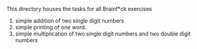 This directory houses the tasks for all Brainf*ck exercises
1. simple addition of two single digit numbers
2. simple printing of one word.
3. simple multiplication of two single digit numbers and two double digit numbers
